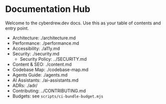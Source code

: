 # Documentation Hub

Welcome to the cyberdrew.dev docs. Use this as your table of contents and entry point.

- Architecture: ./architecture.md
- Performance: ./performance.md
- Accessibility: ./a11y.md
- Security: ./security.md
	- Security Policy: ../SECURITY.md
- Content & SEO: ./content.md
- Codebase Map: ./codebase-map.md
- Agents Guide: ./agents.md
- AI Assistants: ./ai-assistants.md
- ADRs: ./adr/
- Contributing: ../CONTRIBUTING.md
 - Budgets: see `scripts/ci-bundle-budget.mjs`
